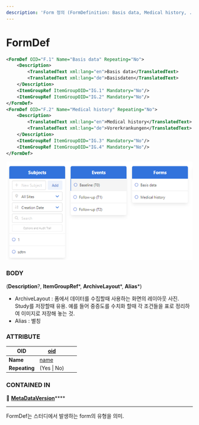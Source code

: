 ```yaml
---
description: 'Form 정의 (FormDefinition: Basis data, Medical history, ...)'
---
```


# FormDef



```xml
<FormDef OID="F.1" Name="Basis data" Repeating="No">
    <Description>
        <TranslatedText xml:lang="en">Basis data</TranslatedText>
        <TranslatedText xml:lang="de">Basisdaten</TranslatedText>
    </Description>
    <ItemGroupRef ItemGroupOID="IG.1" Mandatory="No"/>
    <ItemGroupRef ItemGroupOID="IG.2" Mandatory="No"/>
</FormDef>
<FormDef OID="F.2" Name="Medical history" Repeating="No">
    <Description>
        <TranslatedText xml:lang="en">Medical history</TranslatedText>
        <TranslatedText xml:lang="de">Vorerkrankungen</TranslatedText>
    </Description>
    <ItemGroupRef ItemGroupOID="IG.3" Mandatory="No"/>
    <ItemGroupRef ItemGroupOID="IG.4" Mandatory="No"/>
</FormDef>
```

![Form](<../../../../.gitbook/assets/화면 캡처 2022-06-29 210038.png>)



### BODY

(**Description**?, **ItemGroupRef**\*, **ArchiveLayout**\*, **Alias**\*)

* ArchiveLayout : 폼에서 데이터를 수집할때 사용하는 화면의 레이아웃 사진. Study를 저장할때 유용. 예를 들어 중증도를 수치화 할때 각 조건들을 표로 정리하여 이미지로 저장해 놓는 것.
* Alias : 별칭



### ATTRIBUTE

| **OID**       | [oid](../../../dataformat.md)  |   |   |
| ------------- | ------------------------------ | - | - |
| **Name**      | [name](../../../dataformat.md) |   |   |
| **Repeating** | (Yes \| No)                    |   |   |



### CONTAINED IN

**📁** [**MetaDataVersion**](../)****

****

FormDef는 스터디에서 발생하는 form의 유형을 의미.

